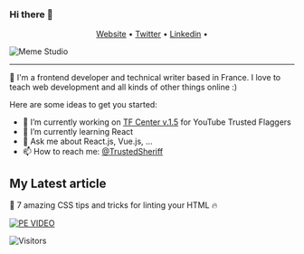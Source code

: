 ### Hi there 👋

<p align="center">
  <a href="https://www.victor-de-la-fouchardiere.fr/">Website</a> •
  <a href="https://twitter.com/TrustedSheriff">Twitter</a> •
  <a href="https://www.linkedin.com/in/victordelafouchardiere">Linkedin</a> •
</p>

<img alt="Meme Studio" src="https://github.com/viclafouch/viclafouch/blob/master/img/welcome.gif" />

---

🧸 I'm a frontend developer and technical writer based in France. I love to teach web development and all kinds of other things online :)

Here are some ideas to get you started:

- 🔭 I’m currently working on [TF Center v.1.5](https://github.com/viclafouch/TFs-Center/tree/v.1.5) for YouTube Trusted Flaggers
- 🌱 I’m currently learning React
- 💬 Ask me about React.js, Vue.js, ...
- 📫 How to reach me: [@TrustedSheriff](https://twitter.com/TrustedSheriff)

## My Latest article

🚀 7 amazing CSS tips and tricks for linting your HTML 🔥

[![PE VIDEO](https://github.com/viclafouch/viclafouch/blob/master/img/dev-to.jpg)](https://dev.to/viclafouch/7-amazing-css-tips-and-tricks-for-linting-your-html-o5n)

![Visitors](https://visitor-badge.glitch.me/badge?page_id=viclafouch.viclafouch)
